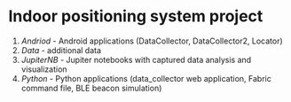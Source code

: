 # Indoor positioning system project

1. *Andriod* - Android applications (DataCollector, DataCollector2, Locator)
2. *Data* - additional data
3. *JupiterNB* - Jupiter notebooks with captured data analysis and visualization
4. *Python* - Python applications (data_collector web application, Fabric command file, BLE beacon simulation)
